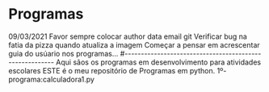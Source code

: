 # Programas
09/03/2021
Favor sempre colocar author
		     data
		     email
		     git
 Verificar bug na fatia da pizza quando atualiza a imagem
 Começar a pensar em acrescentar guia do usúario nos 
programas...
#--------------------------------------------------------
Aqui sãos os programas em desenvolvimento para atividades escolares
ESTE é o meu repositório de Programas em python.
1º-programa:calculadora1.py

